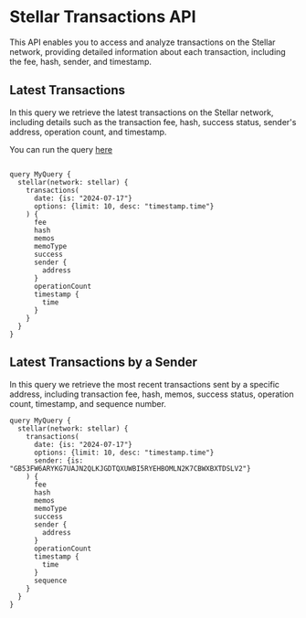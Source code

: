# Stellar Transactions API

This API enables you to access and analyze transactions on the Stellar network, providing detailed information about each transaction, including the fee, hash, sender, and timestamp.

## Latest Transactions

In this query we retrieve the latest transactions on the Stellar network, including details such as the transaction fee, hash, success status, sender's address, operation count, and timestamp.

You can run the query [here](https://ide.bitquery.io/Latest-Transactions-on-Stellar)

```

query MyQuery {
  stellar(network: stellar) {
    transactions(
      date: {is: "2024-07-17"}
      options: {limit: 10, desc: "timestamp.time"}
    ) {
      fee
      hash
      memos
      memoType
      success
      sender {
        address
      }
      operationCount
      timestamp {
        time
      }
    }
  }
}

```

## Latest Transactions by a Sender

In this query we retrieve the most recent transactions sent by a specific address, including transaction fee, hash, memos, success status, operation count, timestamp, and sequence number.

```
query MyQuery {
  stellar(network: stellar) {
    transactions(
      date: {is: "2024-07-17"}
      options: {limit: 10, desc: "timestamp.time"}
      sender: {is: "GB53FW6ARYKG7UAJN2QLKJGDTQXUWBI5RYEHBOMLN2K7CBWXBXTDSLV2"}
    ) {
      fee
      hash
      memos
      memoType
      success
      sender {
        address
      }
      operationCount
      timestamp {
        time
      }
      sequence
    }
  }
}

```
